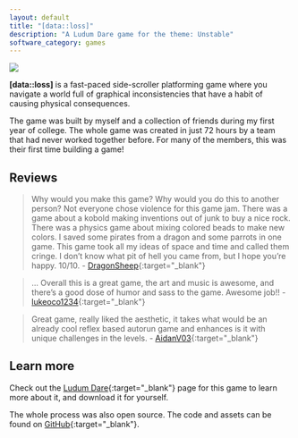```yaml
---
layout: default
title: "[data::loss]"
description: "A Ludum Dare game for the theme: Unstable"
software_category: games
---
```


![](/assets/software/data-loss/game-banner.png)

**[data::loss]** is a fast-paced side-scroller platforming game where you navigate a world full of graphical inconsistencies that have a habit of causing physical consequences.

The game was built by myself and a collection of friends during my first year of college. The whole game was created in just 72 hours by a team that had never worked together before. For many of the members, this was their first time building a game!

## Reviews

> Why would you make this game? Why would you do this to another person? Not everyone chose violence for this game jam. There was a game about a kobold making inventions out of junk to buy a nice rock. There was a physics game about mixing colored beads to make new colors. I saved some pirates from a dragon and some parrots in one game. This game took all my ideas of space and time and called them cringe. I don’t know what pit of hell you came from, but I hope you’re happy. 10/10. - [DragonSheep](https://ldjam.com/users/dragonsheep){:target="_blank"}

> ... Overall this is a great game, the art and music is awesome, and there’s a good dose of humor and sass to the game. Awesome job!! - [lukeoco1234](https://ldjam.com/users/lukeoco1234){:target="_blank"}

> Great game, really liked the aesthetic, it takes what would be an already cool reflex based autorun game and enhances is it with unique challenges in the levels. - [AidanV03](https://ldjam.com/users/aidanv03){:target="_blank"}

## Learn more

Check out the [Ludum Dare](https://ldjam.com/events/ludum-dare/49/dataloss){:target="_blank"} page for this game to learn more about it, and download it for yourself.

The whole process was also open source. The code and assets can be found on [GitHub](https://github.com/ewpratten/ludum-dare-49){:target="_blank"}.
